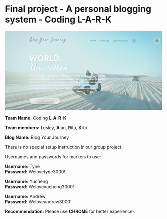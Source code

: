 # Final project - A personal blogging system - Coding L-A-R-K

![](./frontend/static/readme-profile.png)

**Team Name:** Coding **L-A-R-K**

**Team members:** **L**esley, **A**lan, **R**ita, **K**iko

**Blog Name:** Blog Your Journey

There is no special setup instruction in our group project.

Usernames and passwords for markers to use: 

**Username:** Tyne   
**Password:** Welovetyne3000!  

**Username:** Yucheng    
**Password:** Weloveyucheng3000!  

**Username:** Andrew    
**Password:** Weloveandrew3000!  

**Recommendation:** Please use **CHROME** for better experience~

